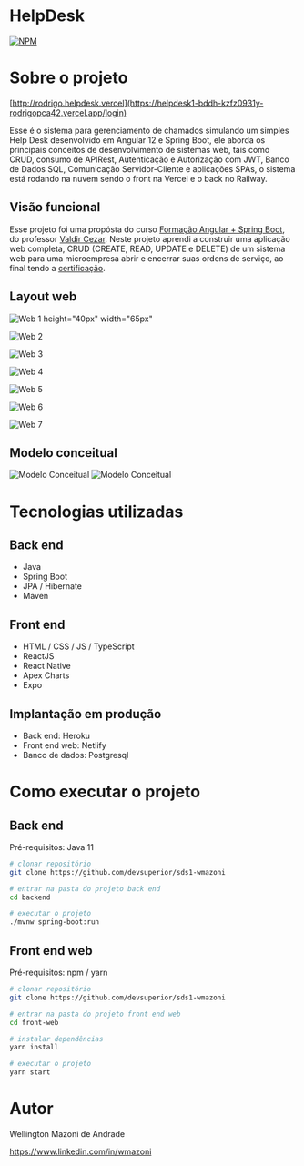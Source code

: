 # HelpDesk
[![NPM](https://img.shields.io/npm/l/react)](https://github.com/Rodrigopca42/helpdesk1/blob/master/LICENSE) 

# Sobre o projeto

[http://rodrigo.helpdesk.vercel](https://helpdesk1-bddh-kzfz0931y-rodrigopca42.vercel.app/login)

Esse é o sistema para gerenciamento de chamados simulando um simples Help Desk desenvolvido em Angular 12 e Spring Boot, ele aborda os principais conceitos de desenvolvimento de sistemas web, tais como CRUD, consumo de APIRest, Autenticação e Autorização com JWT, Banco de Dados SQL, Comunicação Servidor-Cliente e aplicações SPAs, o sistema está rodando na nuvem sendo o front na Vercel e o back no Railway.

## Visão funcional

Esse projeto foi uma propósta do curso [Formação Angular + Spring Boot](https://www.udemy.com/course/formacao-angular-spring-boot/), do professor [Valdir Cezar](https://github.com/ValdirCezar). Neste projeto aprendi a construir uma aplicação web completa, CRUD (CREATE, READ, UPDATE e DELETE) de um sistema web para uma microempresa abrir e encerrar suas ordens de serviço, ao final tendo a [certificação](https://www.udemy.com/certificate/UC-aa7f24a3-23d0-421d-a698-7cfaad95cce7/).


## Layout web
![Web 1 height="40px" width="65px"](https://github.com/Rodrigopca42/assets-helpdesk/blob/main/Capturar.PNG)

![Web 2](https://github.com/Rodrigopca42/assets-helpdesk/blob/main/Capturar1.PNG)

![Web 3](https://github.com/Rodrigopca42/assets-helpdesk/blob/main/Capturar2.PNG)

![Web 4](https://github.com/Rodrigopca42/assets-helpdesk/blob/main/Capturar3.PNG)

![Web 5](https://github.com/Rodrigopca42/assets-helpdesk/blob/main/Capturar4.PNG)

![Web 6](https://github.com/Rodrigopca42/assets-helpdesk/blob/main/Capturar5.PNG)

![Web 7](https://github.com/Rodrigopca42/assets-helpdesk/blob/main/Capturar6.PNG)




## Modelo conceitual
![Modelo Conceitual](https://github.com/Rodrigopca42/assets-helpdesk/blob/main/Capturar7.PNG)
![Modelo Conceitual](https://github.com/Rodrigopca42/assets-helpdesk/blob/main/Capturar8.PNG)

# Tecnologias utilizadas
## Back end
- Java
- Spring Boot
- JPA / Hibernate
- Maven
## Front end
- HTML / CSS / JS / TypeScript
- ReactJS
- React Native
- Apex Charts
- Expo
## Implantação em produção
- Back end: Heroku
- Front end web: Netlify
- Banco de dados: Postgresql

# Como executar o projeto

## Back end
Pré-requisitos: Java 11

```bash
# clonar repositório
git clone https://github.com/devsuperior/sds1-wmazoni

# entrar na pasta do projeto back end
cd backend

# executar o projeto
./mvnw spring-boot:run
```

## Front end web
Pré-requisitos: npm / yarn

```bash
# clonar repositório
git clone https://github.com/devsuperior/sds1-wmazoni

# entrar na pasta do projeto front end web
cd front-web

# instalar dependências
yarn install

# executar o projeto
yarn start
```

# Autor

Wellington Mazoni de Andrade

https://www.linkedin.com/in/wmazoni
